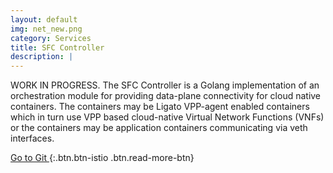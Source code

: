 ```yaml
---
layout: default
img: net_new.png
category: Services
title: SFC Controller
description: |
---
```

WORK IN PROGRESS. The SFC Controller is a Golang implementation of an orchestration module for providing data-plane connectivity for cloud native containers. The containers may be Ligato VPP-agent enabled containers which in turn use VPP based cloud-native Virtual Network Functions (VNFs) or the containers may be application containers communicating via veth interfaces. 

[ Go to Git ](http://github.com/ligato/sfc-controller){:.btn.btn-istio .btn.read-more-btn}
